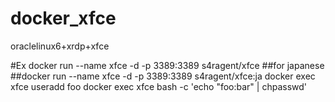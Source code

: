 # docker_xfce
oraclelinux6+xrdp+xfce

#Ex
docker run --name xfce -d -p 3389:3389 s4ragent/xfce
##for japanese
##docker run --name xfce -d -p 3389:3389 s4ragent/xfce:ja
docker exec xfce useradd foo
docker exec xfce bash -c 'echo "foo:bar" | chpasswd'
